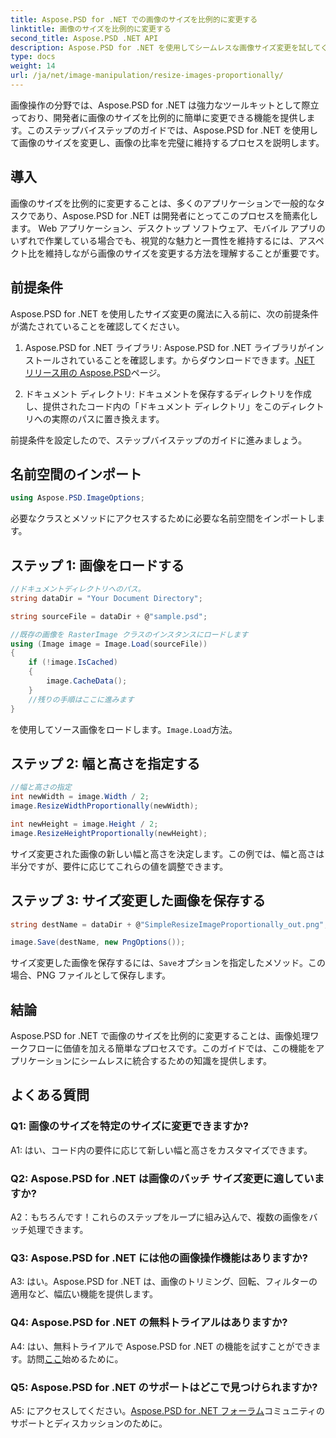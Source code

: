 ```yaml
---
title: Aspose.PSD for .NET での画像のサイズを比例的に変更する
linktitle: 画像のサイズを比例的に変更する
second_title: Aspose.PSD .NET API
description: Aspose.PSD for .NET を使用してシームレスな画像サイズ変更を試してください。ライブラリをダウンロードしてチュートリアルに従い、画像処理機能を強化してください。
type: docs
weight: 14
url: /ja/net/image-manipulation/resize-images-proportionally/
---
```

画像操作の分野では、Aspose.PSD for .NET は強力なツールキットとして際立っており、開発者に画像のサイズを比例的に簡単に変更できる機能を提供します。このステップバイステップのガイドでは、Aspose.PSD for .NET を使用して画像のサイズを変更し、画像の比率を完璧に維持するプロセスを説明します。

## 導入

画像のサイズを比例的に変更することは、多くのアプリケーションで一般的なタスクであり、Aspose.PSD for .NET は開発者にとってこのプロセスを簡素化します。 Web アプリケーション、デスクトップ ソフトウェア、モバイル アプリのいずれで作業している場合でも、視覚的な魅力と一貫性を維持するには、アスペクト比を維持しながら画像のサイズを変更する方法を理解することが重要です。

## 前提条件

Aspose.PSD for .NET を使用したサイズ変更の魔法に入る前に、次の前提条件が満たされていることを確認してください。

1.  Aspose.PSD for .NET ライブラリ: Aspose.PSD for .NET ライブラリがインストールされていることを確認します。からダウンロードできます。[.NET リリース用の Aspose.PSD](https://releases.aspose.com/psd/net/)ページ。

2. ドキュメント ディレクトリ: ドキュメントを保存するディレクトリを作成し、提供されたコード内の「ドキュメント ディレクトリ」をこのディレクトリへの実際のパスに置き換えます。

前提条件を設定したので、ステップバイステップのガイドに進みましょう。

## 名前空間のインポート

```csharp
using Aspose.PSD.ImageOptions;
```

必要なクラスとメソッドにアクセスするために必要な名前空間をインポートします。

## ステップ 1: 画像をロードする

```csharp
//ドキュメントディレクトリへのパス。
string dataDir = "Your Document Directory";

string sourceFile = dataDir + @"sample.psd";

//既存の画像を RasterImage クラスのインスタンスにロードします
using (Image image = Image.Load(sourceFile))
{
	if (!image.IsCached)
	{
		image.CacheData();
	}
	//残りの手順はここに進みます
}
```

を使用してソース画像をロードします。`Image.Load`方法。

## ステップ 2: 幅と高さを指定する

```csharp
//幅と高さの指定
int newWidth = image.Width / 2;
image.ResizeWidthProportionally(newWidth);

int newHeight = image.Height / 2;
image.ResizeHeightProportionally(newHeight);
```

サイズ変更された画像の新しい幅と高さを決定します。この例では、幅と高さは半分ですが、要件に応じてこれらの値を調整できます。

## ステップ 3: サイズ変更した画像を保存する

```csharp
string destName = dataDir + @"SimpleResizeImageProportionally_out.png";

image.Save(destName, new PngOptions());
```

サイズ変更した画像を保存するには、`Save`オプションを指定したメソッド。この場合、PNG ファイルとして保存します。

## 結論

Aspose.PSD for .NET で画像のサイズを比例的に変更することは、画像処理ワークフローに価値を加える簡単なプロセスです。このガイドでは、この機能をアプリケーションにシームレスに統合するための知識を提供します。

## よくある質問

### Q1: 画像のサイズを特定のサイズに変更できますか?

A1: はい、コード内の要件に応じて新しい幅と高さをカスタマイズできます。

### Q2: Aspose.PSD for .NET は画像のバッチ サイズ変更に適していますか?

A2：もちろんです！これらのステップをループに組み込んで、複数の画像をバッチ処理できます。

### Q3: Aspose.PSD for .NET には他の画像操作機能はありますか?

A3: はい。Aspose.PSD for .NET は、画像のトリミング、回転、フィルターの適用など、幅広い機能を提供します。

### Q4: Aspose.PSD for .NET の無料トライアルはありますか?

 A4: はい、無料トライアルで Aspose.PSD for .NET の機能を試すことができます。訪問[ここ](https://releases.aspose.com/)始めるために。

### Q5: Aspose.PSD for .NET のサポートはどこで見つけられますか?

 A5: にアクセスしてください。[Aspose.PSD for .NET フォーラム](https://forum.aspose.com/c/psd/34)コミュニティのサポートとディスカッションのために。